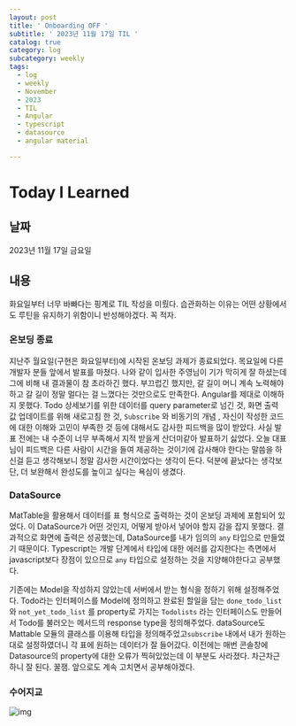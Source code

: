```yaml
---
layout: post
title: ' Onboarding OFF '
subtitle: ' 2023년 11월 17일 TIL '
catalog: true
category: log
subcategory: weekly
tags:
  - log
  - weekly
  - November
  - 2023
  - TIL
  - Angular
  - typescript
  - datasource
  - angular material

---
```


# Today I Learned

## 날짜

2023년 11월 17일 금요일

## 내용

화요일부터 너무 바빠다는 핑계로 TIL 작성을 미뤘다. 습관화하는 이유는 어떤 상황에서도 루틴을 유지하기 위함이니 반성해야겠다. 꼭 적자.

### 온보딩 종료

지난주 월요일(구현은 화요일부터)에 시작된 온보딩 과제가 종료되었다. 목요일에 다른 개발자 분들 앞에서 발표를 마쳤다. 나와 같이 입사한 주영님이 기가 막히게 잘 하셨는데 그에 비해 내 결과물이 참 초라하긴 했다. 부끄럽긴 했지만, 갈 길이 머니 계속 노력해야 하고 갈 길이 정말 멀다는 걸 느꼈다는 것만으로도 만족한다. Angular를 제대로 이해하지 못했다. Todo 상세보기를 위한 데이터를 query parameter로 넘긴 것, 화면 출력 값 업데이트를 위해  새로고침 한 것, `Subscribe` 와 비동기의 개념 , 자신이 작성한 코드에 대한 이해와 고민이 부족한 것 등에 대해서도 감사한 피드백을 많이 받았다. 사실 발표 전에는 내 수준이 너무 부족해서 지적 받을게 산더미같아 발표하기 싫었다. 오늘 대표님이 피드백은 다른 사람이 시간을 들여 제공하는 것이기에 감사해야 한다는 말씀을 하신걸 듣고 생각해보니 정말 감사한 시간이었다는 생각이 든다. 덕분에 끝났다는 생각보단, 더 보완해서 완성도를 높이고 싶다는 욕심이 생겼다.

### DataSource

MatTable을 활용해서 데이터를 표 형식으로 출력하는 것이 온보딩 과제에 포함되어 있었다. 이 DataSource가 어떤 것인지, 어떻게 받아서 넣어야 할지 감을 잡지 못했다. 결과적으로 화면에 출력은 성공했는데, DataSource를 내가 임의의 `any` 타입으로 만들었기 때문이다. Typescript는 개발 단계에서 타입에 대한 에러를 감지한다는 측면에서 javascript보다 장점이 있으므로 `any` 타입으로 설정하는 것을 지양해야한다고 공부했다.

기존에는 Model을 작성하지 않았는데 서버에서 받는 형식을 정하기 위해 설정해주었다. Todo라는 인터페이스를 Model에 정의하고 완료된 할일을 담는 `done_todo_list`와 `not_yet_todo_list` 를 property로 가지는 `Todolists` 라는 인터페이스도 만들어서 Todo를 불러오는 메서드의 response type을 정의해주었다. dataSource도 Mattable 모듈의 클래스를 이용해 타입을 정의해주었고`subscribe` 내에서 내가 원하는 대로 설정하였더니 각 표에 원하는 데이터가 잘 들어갔다. 이전에는 매번 콘솔창에 Datasource의 property에 대한 오류가 찍혀있었는데 이 부분도 사라졌다. 차근차근 하니 잘 된다. 꿀잼. 앞으로도 계속 고치면서 공부해야겠다.

### 수어지교

![img](https://raw.githubusercontent.com/junsoopooh/importunate-dev.github.io/master/img/log/231117/log231117.webp)